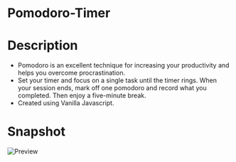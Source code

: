 # Pomodoro-Timer

# Description

* Pomodoro is an excellent technique for increasing your productivity and helps you overcome procrastination.
* Set your timer and focus on a single task until the timer rings. When your session ends, mark off one pomodoro and record what you completed. Then enjoy a five-minute break.
* Created using Vanilla Javascript.

# Snapshot
![Preview](https://user-images.githubusercontent.com/77202746/139524501-14e0f371-2da7-426f-bdb5-8ae3815cca71.png)
